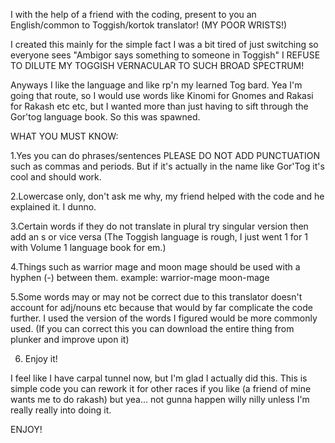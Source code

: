 I with the help of a friend with the coding, present to you an English/common to Toggish/kortok translator! (MY POOR WRISTS!)

I created this mainly for the simple fact I was a bit tired of just switching so everyone sees "Ambigor says something to someone in Toggish" I REFUSE TO DILUTE MY TOGGISH VERNACULAR TO SUCH BROAD SPECTRUM!

Anyways I like the language and like rp'n my learned Tog bard. Yea I'm going that route, so I would use words like Kinomi for Gnomes and Rakasi for Rakash etc etc, but I wanted more than just having to sift through the Gor'tog language book. So this was spawned.

WHAT YOU MUST KNOW:

1.Yes you can do phrases/sentences PLEASE DO NOT ADD PUNCTUATION such as commas and periods. But if it's actually in the name like Gor'Tog it's cool and should work.

2.Lowercase only, don't ask me why, my friend helped with the code and he explained it. I dunno.

3.Certain words if they do not translate in plural try singular version then add an s or vice versa (The Toggish language is rough, I just went 1 for 1 with Volume 1 language book for em.)

4.Things such as warrior mage and moon mage should be used with a hyphen (-) between them. example: warrior-mage moon-mage 

5.Some words may or may not be correct due to this translator doesn't account for adj/nouns etc because that would by far complicate the code further. I used the version of the words I figured would be more commonly used. (If you can correct this you can download the entire thing from plunker and improve upon it)

6. Enjoy it!

I feel like I have carpal tunnel now, but I'm glad I actually did this. This is simple code you can rework it for other races if you like (a friend of mine wants me to do rakash) but yea... not gunna happen willy nilly unless I'm really really into doing it.

ENJOY!